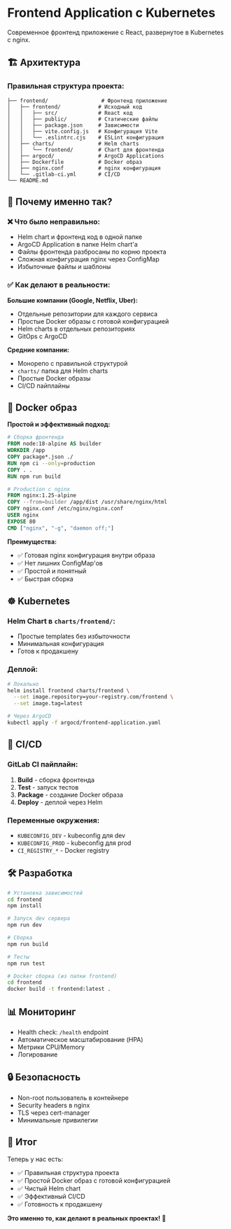 # Frontend Application с Kubernetes

Современное фронтенд приложение с React, развернутое в Kubernetes с nginx.

## 🏗️ Архитектура

### Правильная структура проекта:
```
├── frontend/                 # Фронтенд приложение
│   ├── frontend/            # Исходный код
│   │   ├── src/             # React код
│   │   ├── public/          # Статические файлы
│   │   ├── package.json     # Зависимости
│   │   ├── vite.config.js   # Конфигурация Vite
│   │   └── .eslintrc.cjs    # ESLint конфигурация
│   ├── charts/              # Helm charts
│   │   └── frontend/        # Chart для фронтенда
│   ├── argocd/              # ArgoCD Applications
│   ├── Dockerfile           # Docker образ
│   ├── nginx.conf           # nginx конфигурация
│   └── .gitlab-ci.yml       # CI/CD
└── README.md
```

## 🚀 Почему именно так?

### ❌ Что было неправильно:
- Helm chart и фронтенд код в одной папке
- ArgoCD Application в папке Helm chart'а
- Файлы фронтенда разбросаны по корню проекта
- Сложная конфигурация nginx через ConfigMap
- Избыточные файлы и шаблоны

### ✅ Как делают в реальности:

**Большие компании (Google, Netflix, Uber):**
- Отдельные репозитории для каждого сервиса
- Простые Docker образы с готовой конфигурацией
- Helm charts в отдельных репозиториях
- GitOps с ArgoCD

**Средние компании:**
- Монорепо с правильной структурой
- `charts/` папка для Helm charts
- Простые Docker образы
- CI/CD пайплайны

## 🐳 Docker образ

**Простой и эффективный подход:**
```dockerfile
# Сборка фронтенда
FROM node:18-alpine AS builder
WORKDIR /app
COPY package*.json ./
RUN npm ci --only=production
COPY . .
RUN npm run build

# Production с nginx
FROM nginx:1.25-alpine
COPY --from=builder /app/dist /usr/share/nginx/html
COPY nginx.conf /etc/nginx/nginx.conf
USER nginx
EXPOSE 80
CMD ["nginx", "-g", "daemon off;"]
```

**Преимущества:**
- ✅ Готовая nginx конфигурация внутри образа
- ✅ Нет лишних ConfigMap'ов
- ✅ Простой и понятный
- ✅ Быстрая сборка

## ☸️ Kubernetes

### Helm Chart в `charts/frontend/`:
- Простые templates без избыточности
- Минимальная конфигурация
- Готов к продакшену

### Деплой:
```bash
# Локально
helm install frontend charts/frontend \
  --set image.repository=your-registry.com/frontend \
  --set image.tag=latest

# Через ArgoCD
kubectl apply -f argocd/frontend-application.yaml
```

## 🔄 CI/CD

### GitLab CI пайплайн:
1. **Build** - сборка фронтенда
2. **Test** - запуск тестов
3. **Package** - создание Docker образа
4. **Deploy** - деплой через Helm

### Переменные окружения:
- `KUBECONFIG_DEV` - kubeconfig для dev
- `KUBECONFIG_PROD` - kubeconfig для prod
- `CI_REGISTRY_*` - Docker registry

## 🛠️ Разработка

```bash
# Установка зависимостей
cd frontend
npm install

# Запуск dev сервера
npm run dev

# Сборка
npm run build

# Тесты
npm run test

# Docker сборка (из папки frontend)
cd frontend
docker build -t frontend:latest .
```

## 📊 Мониторинг

- Health check: `/health` endpoint
- Автоматическое масштабирование (HPA)
- Метрики CPU/Memory
- Логирование

## 🔒 Безопасность

- Non-root пользователь в контейнере
- Security headers в nginx
- TLS через cert-manager
- Минимальные привилегии

## 🎯 Итог

Теперь у нас есть:
- ✅ Правильная структура проекта
- ✅ Простой Docker образ с готовой конфигурацией
- ✅ Чистый Helm chart
- ✅ Эффективный CI/CD
- ✅ Готовность к продакшену

**Это именно то, как делают в реальных проектах!** 🚀
